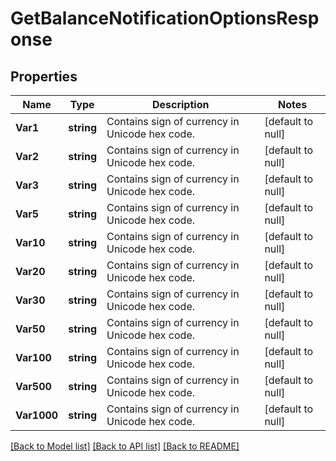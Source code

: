 # GetBalanceNotificationOptionsResponse

## Properties
Name | Type | Description | Notes
------------ | ------------- | ------------- | -------------
**Var1** | **string** | Contains sign of currency in Unicode hex code. | [default to null]
**Var2** | **string** | Contains sign of currency in Unicode hex code. | [default to null]
**Var3** | **string** | Contains sign of currency in Unicode hex code. | [default to null]
**Var5** | **string** | Contains sign of currency in Unicode hex code. | [default to null]
**Var10** | **string** | Contains sign of currency in Unicode hex code. | [default to null]
**Var20** | **string** | Contains sign of currency in Unicode hex code. | [default to null]
**Var30** | **string** | Contains sign of currency in Unicode hex code. | [default to null]
**Var50** | **string** | Contains sign of currency in Unicode hex code. | [default to null]
**Var100** | **string** | Contains sign of currency in Unicode hex code. | [default to null]
**Var500** | **string** | Contains sign of currency in Unicode hex code. | [default to null]
**Var1000** | **string** | Contains sign of currency in Unicode hex code. | [default to null]

[[Back to Model list]](../README.md#documentation-for-models) [[Back to API list]](../README.md#documentation-for-api-endpoints) [[Back to README]](../README.md)


